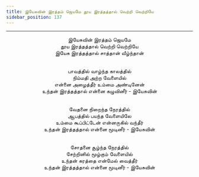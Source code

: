 ```yaml
---
title: இயேசுவின் இரத்தம் ஜெயமே தூய இரத்தத்தால் வெற்றி வெற்றியே
sidebar_position: 137
---
```


---
<center>
இயேசுவின் இரத்தம் ஜெயமே<br/>
தூய இரத்தத்தால் வெற்றி வெற்றியே<br/>
இயேசு இரத்தத்தால் சாத்தான் வீழ்ந்தான்<br/><br/>

பாவத்தில் வாழ்ந்த காலத்தில்<br/>
நிம்மதி அற்ற வேளையில்<br/>
என்னை அழைத்தீர் உம்மை அண்டினேன்<br/>
உந்தன் இரத்தத்தால் என்னை கழுவினீர்            - இயேசுவின்<br/><br/>

வேதனை நிறைந்த நேரத்தில்<br/>
ஆபத்தில் பயந்த வேளையிலே<br/>
உம்மை கூப்பிட்டேன் என்னருகில் வந்தீர்<br/>
உந்தன் இரத்தத்தால் என்னை மூடினீர்            - இயேசுவின்<br/><br/>

சோதனை சூழ்ந்த நேரத்தில்<br/>
சேற்றினில் மூழ்கும் வேளையில்<br/>
உந்தன் கரத்தை என்மேல் வைத்தீர்<br/>
உந்தன் இரத்தத்தால் என்னை மூடினீர்            - இயேசுவின்
</center>